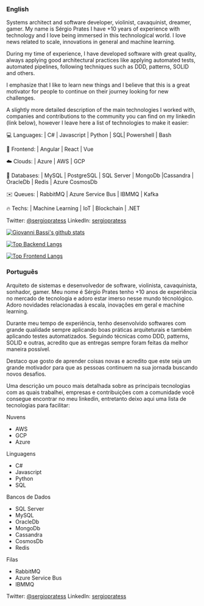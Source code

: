 ### English

Systems architect and software developer, violinist, cavaquinist, dreamer, gamer. My name is Sérgio Prates I have +10 years of experience with technology and I love being immersed in this technological world. I love news related to scale, innovations in general and machine learning.

During my time of experience, I have developed software with great quality, always applying good architectural practices like applying automated tests, automated pipelines, following techniques such as DDD, patterns, SOLID and others.

I emphasize that I like to learn new things and I believe that this is a great motivator for people to continue on their journey looking for new challenges.

A slightly more detailed description of the main technologies I worked with, companies and contributions to the community you can find on my linkedin (link below), however I leave here a list of technologies to make it easier:

💻 Languages: | C# | Javascript | Python | SQL| Powershell | Bash

🦋 Frontend: | Angular  | React | Vue

☁️ Clouds: | Azure | AWS | GCP 

💾 Databases: | MySQL | PostgreSQL | SQL Server | MongoDb |Cassandra | OracleDb | Redis | Azure CosmosDb

✉️ Queues: | RabbitMQ | Azure Service Bus | IBMMQ | Kafka

🔥 Techs: | Machine Learning | IoT | Blockchain | .NET



Twitter: [@sergiopratess](https://twitter.com/sergiopratess)
LinkedIn: [sergiopratess](https://www.linkedin.com/in/sergiopratess/) 

[![Giovanni Bassi's github stats](https://github-readme-stats.vercel.app/api?username=sergioprates&show_icons=true&count_private=true&include_all_commits=true&theme=chartreuse-dark)](https://github.com/anuraghazra/github-readme-stats)


[![Top Backend Langs](https://github-readme-stats.vercel.app/api/top-langs/?username=sergioprates&layout=compact&langs_count=6&hide=JavaScript,CoffeeScript,CSS,HTML,TypeScript&custom_title=Top%20Backend%20Languages&theme=chartreuse-dark)](https://github.com/anuraghazra/github-readme-stats)

[![Top Frontend Langs](https://github-readme-stats.vercel.app/api/top-langs/?username=sergioprates&layout=compact&hide=C%23,Rust,Shell,PowerShell&custom_title=Top%20Frontend%20Languages&theme=chartreuse-dark)](https://github.com/anuraghazra/github-readme-stats)


### Português

Arquiteto de sistemas e desenvolvedor de software, violinista, cavaquinista, sonhador, gamer. Meu nome é Sérgio Prates tenho +10 anos de experiência no mercado de tecnologia e adoro estar imerso nesse mundo técnológico. Adoro novidades relacionadas à escala, inovações em geral e machine learning.

Durante meu tempo de experiência, tenho desenvolvido softwares com grande qualidade sempre aplicando boas práticas arquiteturais e também aplicando testes automatizados. Seguindo técnicas como DDD, patterns, SOLID e outras, acredito que as entregas sempre foram feitas da melhor maneira possível.

Destaco que gosto de aprender coisas novas e acredito que este seja um grande motivador para que as pessoas continuem na sua jornada buscando novos desafios.

Uma descrição um pouco mais detalhada sobre as principais tecnologias com as quais trabalhei, empresas e contribuições com a comunidade você consegue encontrar no meu linkedin, entretanto deixo aqui uma lista de tecnologias para facilitar:

Nuvens

* AWS
* GCP
* Azure

Linguagens

* C#
* Javascript
* Python
* SQL

Bancos de Dados

* SQL Server
* MySQL
* OracleDb
* MongoDb
* Cassandra
* CosmosDb
* Redis

Filas

* RabbitMQ
* Azure Service Bus
* IBMMQ



Twitter: [@sergiopratess](https://twitter.com/sergiopratess)
LinkedIn: [sergiopratess](https://www.linkedin.com/in/sergiopratess/) 